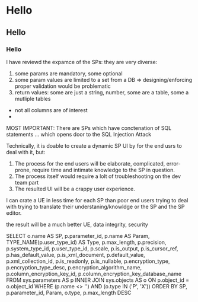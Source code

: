 # Hello
## Hello
### Hello

I have reviewd the expamce of the SPs: they are very diverse:
1. some params are mandatory, some optional
2. some param values are limited to a set from a DB
 => designing/enforcing proper validation would be problematic
3. return values: some are just a string, number, some are a table, some a mutliple tables
  - not all columns are of interest
  - 
MOST IMPORTANT:
There are SPs which have conctenation of SQL statements ... which opens door to the SQL Injection Attack


Technically, it is doable to create a dynamic SP UI by for the end usrs to deal with it, but:
1. The process for the end users will be elaborate, complicated, error-prone, require time and intimate knowledge to the SP in question.
2. The process itself would require a lolt of troubleshooting on the dev team part
3. The resulted UI will be a crappy user experience.


I can crate a UE in less time for each SP than poor end users trying to deal with trying to translate their understaning/knowldge or the SP and the SP editor.

the result will be a much better UE, data integrity, security




SELECT     o.name AS SP, p.parameter_id, p.name AS Param, TYPE_NAME(p.user_type_id) AS Type, p.max_length, p.precision, p.system_type_id, p.user_type_id, p.scale, p.is_output, p.is_cursor_ref, p.has_default_value, p.is_xml_document, p.default_value, p.xml_collection_id, p.is_readonly, 
                  p.is_nullable, p.encryption_type, p.encryption_type_desc, p.encryption_algorithm_name, p.column_encryption_key_id, p.column_encryption_key_database_name
FROM        sys.parameters AS p INNER JOIN
                  sys.objects AS o ON p.object_id = o.object_id
WHERE     (p.name <> '') AND (o.type IN ('P', 'X'))
ORDER BY SP, p.parameter_id, Param, o.type, p.max_length DESC
